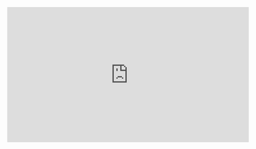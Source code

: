 <html>
<head>
<iframe width="560" height="315" src="https://www.youtube.com/embed/SP-lrqa5cd8?autoplay=1" frameborder="0" allowfullscreen></iframe>
</head>
</html>
